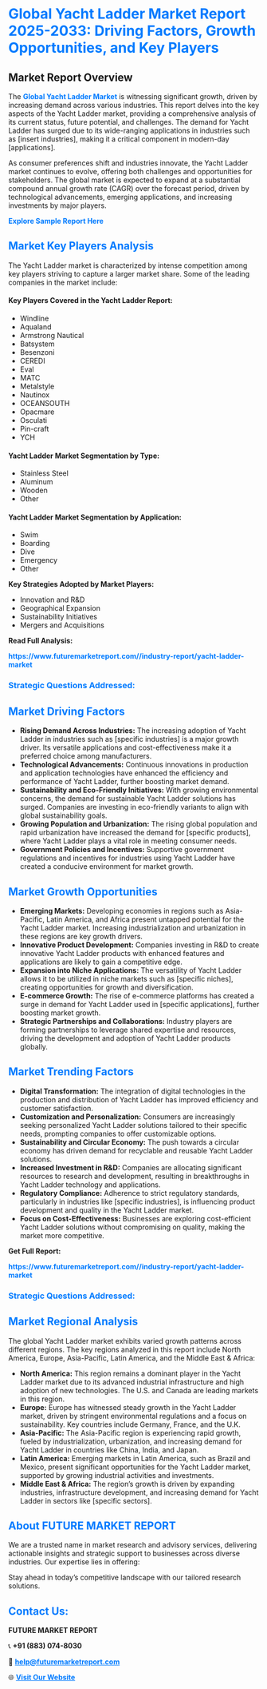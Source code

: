 <h1 style="color: #007BFF;">Global Yacht Ladder Market Report 2025-2033: Driving Factors, Growth Opportunities, and Key Players</h1>

<section id="overview">
<h2>Market Report Overview</h2>
<p>The <a href="https://www.futuremarketreport.com//industry-report/yacht-ladder-market" style="color: #007BFF; text-decoration: none;"><strong>Global Yacht Ladder Market</strong></a> is witnessing significant growth, driven by increasing demand across various industries. This report delves into the key aspects of the Yacht Ladder market, providing a comprehensive analysis of its current status, future potential, and challenges. The demand for Yacht Ladder has surged due to its wide-ranging applications in industries such as [insert industries], making it a critical component in modern-day [applications].</p>
<p>As consumer preferences shift and industries innovate, the Yacht Ladder market continues to evolve, offering both challenges and opportunities for stakeholders. The global market is expected to expand at a substantial compound annual growth rate (CAGR) over the forecast period, driven by technological advancements, emerging applications, and increasing investments by major players.</p>
</section>

<section id="overview">
<p><a href="https://www.futuremarketreport.com//request-sample/reportId=48506" style="color: #007BFF; text-decoration: none;"><strong>Explore Sample Report Here</strong></a></p>
</section>

<section id="key-players">
<h2 style="color: #007BFF;">Market Key Players Analysis</h2>
<p>The Yacht Ladder market is characterized by intense competition among key players striving to capture a larger market share. Some of the leading companies in the market include:</p>
<h4>Key Players Covered in the Yacht Ladder Report:</h4>
<ul><li>Windline</li><li>Aqualand</li><li>Armstrong Nautical</li><li>Batsystem</li><li>Besenzoni</li><li>CEREDI</li><li>Eval</li><li>MATC</li><li>Metalstyle</li><li>Nautinox</li><li>OCEANSOUTH</li><li>Opacmare</li><li>Osculati</li><li>Pin-craft</li><li>YCH</li></ul>
<h4>Yacht Ladder Market Segmentation by Type:</h4>
<ul><li>Stainless Steel</li><li>Aluminum</li><li>Wooden</li><li>Other</li></ul>

<h4>Yacht Ladder Market Segmentation by Application:</h4>
<ul><li>Swim</li><li>Boarding</li><li>Dive</li><li>Emergency</li><li>Other</li></ul>
<p><strong>Key Strategies Adopted by Market Players:</strong></p>
<ul>
<li>Innovation and R&D</li>
<li>Geographical Expansion</li>
<li>Sustainability Initiatives</li>
<li>Mergers and Acquisitions</li>
</ul>
</section>

<section>
<p><strong>Read Full Analysis: </strong></p><a href="https://www.futuremarketreport.com//industry-report/yacht-ladder-market" style="color: #007BFF; text-decoration: none;"><strong>https://www.futuremarketreport.com//industry-report/yacht-ladder-market</strong></a>
<h3 style="color: #007BFF;">Strategic Questions Addressed:</h3>
</section>

<section id="driving-factors">
<h2 style="color: #007BFF;">Market Driving Factors</h2>
<ul>
<li><strong>Rising Demand Across Industries:</strong> The increasing adoption of Yacht Ladder in industries such as [specific industries] is a major growth driver. Its versatile applications and cost-effectiveness make it a preferred choice among manufacturers.</li>
<li><strong>Technological Advancements:</strong> Continuous innovations in production and application technologies have enhanced the efficiency and performance of Yacht Ladder, further boosting market demand.</li>
<li><strong>Sustainability and Eco-Friendly Initiatives:</strong> With growing environmental concerns, the demand for sustainable Yacht Ladder solutions has surged. Companies are investing in eco-friendly variants to align with global sustainability goals.</li>
<li><strong>Growing Population and Urbanization:</strong> The rising global population and rapid urbanization have increased the demand for [specific products], where Yacht Ladder plays a vital role in meeting consumer needs.</li>
<li><strong>Government Policies and Incentives:</strong> Supportive government regulations and incentives for industries using Yacht Ladder have created a conducive environment for market growth.</li>
</ul>
</section>

<section id="growth-opportunities">
<h2 style="color: #007BFF;">Market Growth Opportunities</h2>
<ul>
<li><strong>Emerging Markets:</strong> Developing economies in regions such as Asia-Pacific, Latin America, and Africa present untapped potential for the Yacht Ladder market. Increasing industrialization and urbanization in these regions are key growth drivers.</li>
<li><strong>Innovative Product Development:</strong> Companies investing in R&D to create innovative Yacht Ladder products with enhanced features and applications are likely to gain a competitive edge.</li>
<li><strong>Expansion into Niche Applications:</strong> The versatility of Yacht Ladder allows it to be utilized in niche markets such as [specific niches], creating opportunities for growth and diversification.</li>
<li><strong>E-commerce Growth:</strong> The rise of e-commerce platforms has created a surge in demand for Yacht Ladder used in [specific applications], further boosting market growth.</li>
<li><strong>Strategic Partnerships and Collaborations:</strong> Industry players are forming partnerships to leverage shared expertise and resources, driving the development and adoption of Yacht Ladder products globally.</li>
</ul>
</section>

<section id="trending-factors">
<h2 style="color: #007BFF;">Market Trending Factors</h2>
<ul>
<li><strong>Digital Transformation:</strong> The integration of digital technologies in the production and distribution of Yacht Ladder has improved efficiency and customer satisfaction.</li>
<li><strong>Customization and Personalization:</strong> Consumers are increasingly seeking personalized Yacht Ladder solutions tailored to their specific needs, prompting companies to offer customizable options.</li>
<li><strong>Sustainability and Circular Economy:</strong> The push towards a circular economy has driven demand for recyclable and reusable Yacht Ladder solutions.</li>
<li><strong>Increased Investment in R&D:</strong> Companies are allocating significant resources to research and development, resulting in breakthroughs in Yacht Ladder technology and applications.</li>
<li><strong>Regulatory Compliance:</strong> Adherence to strict regulatory standards, particularly in industries like [specific industries], is influencing product development and quality in the Yacht Ladder market.</li>
<li><strong>Focus on Cost-Effectiveness:</strong> Businesses are exploring cost-efficient Yacht Ladder solutions without compromising on quality, making the market more competitive.</li>
</ul>
</section>

<section>
<p><strong>Get Full Report: </strong></p><a href="https://www.futuremarketreport.com//industry-report/yacht-ladder-market" style="color: #007BFF; text-decoration: none;"><strong>https://www.futuremarketreport.com//industry-report/yacht-ladder-market</strong></a>
<h3 style="color: #007BFF;">Strategic Questions Addressed:</h3>
</section>


<section id="regional-analysis">
<h2 style="color: #007BFF;">Market Regional Analysis</h2>
<p>The global Yacht Ladder market exhibits varied growth patterns across different regions. The key regions analyzed in this report include North America, Europe, Asia-Pacific, Latin America, and the Middle East & Africa:</p>
<ul>
<li><strong>North America:</strong> This region remains a dominant player in the Yacht Ladder market due to its advanced industrial infrastructure and high adoption of new technologies. The U.S. and Canada are leading markets in this region.</li>
<li><strong>Europe:</strong> Europe has witnessed steady growth in the Yacht Ladder market, driven by stringent environmental regulations and a focus on sustainability. Key countries include Germany, France, and the U.K.</li>
<li><strong>Asia-Pacific:</strong> The Asia-Pacific region is experiencing rapid growth, fueled by industrialization, urbanization, and increasing demand for Yacht Ladder in countries like China, India, and Japan.</li>
<li><strong>Latin America:</strong> Emerging markets in Latin America, such as Brazil and Mexico, present significant opportunities for the Yacht Ladder market, supported by growing industrial activities and investments.</li>
<li><strong>Middle East & Africa:</strong> The region’s growth is driven by expanding industries, infrastructure development, and increasing demand for Yacht Ladder in sectors like [specific sectors].</li>
</ul>
</section>

<footer>
<h2 style="color: #007BFF;">About FUTURE MARKET REPORT</h2>
<p>We are a trusted name in market research and advisory services, delivering actionable insights and strategic support to businesses across diverse industries. Our expertise lies in offering:</p>

<p>Stay ahead in today’s competitive landscape with our tailored research solutions.</p>

<h2 style="color: #007BFF;">Contact Us:</h2>
<p><strong>FUTURE MARKET REPORT</strong></p>
<p>📞 <strong>+91 (883) 074-8030</strong></p>
<p>📧 <strong><a href="mailto:help@futuremarketreport.com" style="color: #007BFF;">help@futuremarketreport.com</a></strong></p>
<p>🌐 <strong><a href="https://www.futuremarketreport.com/" style="color: #007BFF;">Visit Our Website</a></strong></p>
</footer>
